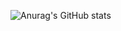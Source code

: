 ![Anurag's GitHub stats](https://github-readme-stats.vercel.app/api?username=bbylw&show_icons=true&theme=radical)
